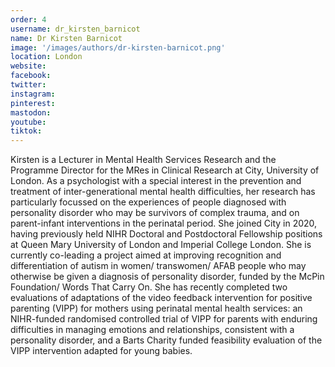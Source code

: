 ```yaml
---
order: 4
username: dr_kirsten_barnicot
name: Dr Kirsten Barnicot
image: '/images/authors/dr-kirsten-barnicot.png'
location: London
website:
facebook:
twitter:
instagram: 
pinterest:
mastodon: 
youtube:
tiktok:
---
```


Kirsten is a Lecturer in Mental Health Services Research and the Programme Director for the MRes in Clinical Research at City, University of London. As a psychologist with a special interest in the prevention and treatment of inter-generational mental health difficulties, her research has particularly focussed on the experiences of people diagnosed with personality disorder who may be survivors of complex trauma, and on parent-infant interventions in the perinatal period. She joined City in 2020, having previously held NIHR Doctoral and Postdoctoral Fellowship positions at Queen Mary University of London and Imperial College London. She is currently co-leading a project aimed at improving recognition and differentiation of autism in women/ transwomen/ AFAB people who may otherwise be given a diagnosis of personality disorder, funded by the McPin Foundation/ Words That Carry On. She has recently completed two evaluations of adaptations of the video feedback intervention for positive parenting (VIPP) for mothers using perinatal mental health services: an NIHR-funded randomised controlled trial of VIPP for parents with enduring difficulties in managing emotions and relationships, consistent with a personality disorder, and a Barts Charity funded feasibility evaluation of the VIPP intervention adapted for young babies. 